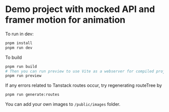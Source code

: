 # Demo project with mocked API and framer motion for animation

To run in dev:
```sh
pnpm install
pnpm run dev
```

To build
```sh
pnpm run build
# Then you can run preview to use Vite as a webserver for compiled project
pnpm run preview
```

If any errors related to Tanstack routes occur, try regenerating routeTree by
```sh
pnpm run generate:routes
```

You can add your own images to `/public/images` folder.
